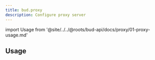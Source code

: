 ```yaml
---
title: bud.proxy
description: Configure proxy server
---
```


import Usage from '@site/../../@roots/bud-api/docs/proxy/01-proxy-usage.md'

## Usage

<Usage />
